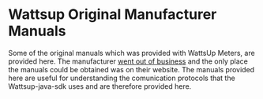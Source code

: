 Wattsup Original Manufacturer Manuals
=======

Some of the original manuals which was provided with WattsUp Meters, are provided here. The manufacturer [went out of business](https://www.vernier.com/products/sensors/wu-pro/) and the only place the manuals could be obtained was on their website.
The manuals provided here are useful for understanding the comunication protocols that the Wattsup-java-sdk uses and are therefore provided here.
